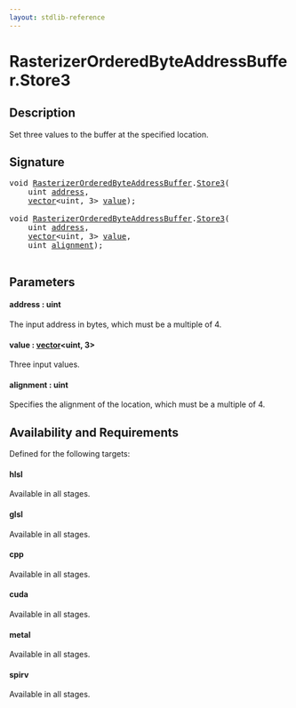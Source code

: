 ```yaml
---
layout: stdlib-reference
---
```


# RasterizerOrderedByteAddressBuffer\.Store3

## Description

Set three values to the buffer at the specified location.



## Signature 

<pre>
<span class="code_keyword">void</span> <a href="index.html" class="code_type">RasterizerOrderedByteAddressBuffer</a>.<a href="store3-0.html">Store3</a>(
    <span class="code_keyword">uint</span> <a href="store3-0.html#decl-address" class="code_param">address</a>,
    <a href="../vector/index.html" class="code_type">vector</a>&lt;<span class="code_keyword">uint</span>, 3&gt; <a href="store3-0.html#decl-value" class="code_param">value</a>);

<span class="code_keyword">void</span> <a href="index.html" class="code_type">RasterizerOrderedByteAddressBuffer</a>.<a href="store3-0.html">Store3</a>(
    <span class="code_keyword">uint</span> <a href="store3-0.html#decl-address" class="code_param">address</a>,
    <a href="../vector/index.html" class="code_type">vector</a>&lt;<span class="code_keyword">uint</span>, 3&gt; <a href="store3-0.html#decl-value" class="code_param">value</a>,
    <span class="code_keyword">uint</span> <a href="store3-0.html#decl-alignment" class="code_param">alignment</a>);

</pre>

## Parameters

####  <a id="decl-address"></a>address  : uint
The input address in bytes, which must be a multiple of 4.

####  <a id="decl-value"></a>value  : [vector](../vector/index)\<uint, 3\>
Three input values.

####  <a id="decl-alignment"></a>alignment  : uint
Specifies the alignment of the location, which must be a multiple of 4.


## Availability and Requirements

Defined for the following targets:

#### hlsl
Available in all stages.

#### glsl
Available in all stages.

#### cpp
Available in all stages.

#### cuda
Available in all stages.

#### metal
Available in all stages.

#### spirv
Available in all stages.



